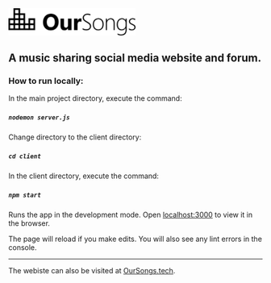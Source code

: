 <a href="http://OurSongs.tech">
	<img src="https://github.com/averyboutin/OurSongs/blob/master/client/public/logowordmark.svg" width=50% alt="OurSongs">
</a>

## A music sharing social media website and forum.

### How to run locally:

In the main project directory, execute the command:
##### `nodemon server.js`

Change directory to the client directory:
##### `cd client`

In the client directory, execute the command:
##### `npm start`

Runs the app in the development mode.
Open [localhost:3000](http://localhost:3000/) to view it in the browser.

The page will reload if you make edits.
You will also see any lint errors in the console.

***

The webiste can also be visited at [OurSongs.tech](http://OurSongs.tech/).
